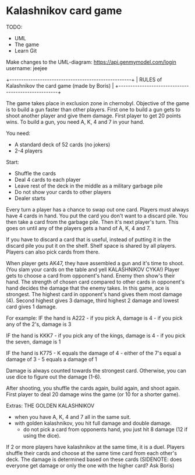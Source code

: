 # Kalashnikov card game

TODO:
- UML
- The game
- Learn Git

Make changes to the UML-diagram:
https://api.genmymodel.com/login
username: jeejee


+----------------------------------------------------+
| RULES of Kalashnikov the card game (made by Boris) |
+----------------------------------------------------+

The game takes place in exclusion zone in chernobyl.
Objective of the game is to build a gun faster than other players.
First one to build a gun gets to shoot another player and give them damage.
First player to get 20 points wins.
To build a gun, you need A, K, 4 and 7 in your hand.

You need:
- A standard deck of 52 cards (no jokers)
- 2-4 players

Start:
- Shuffle the cards
- Deal 4 cards to each player
- Leave rest of the deck in the middle as a military garbage pile
- Do not show your cards to other players
- Dealer starts

Every turn a player has a chance to swap out one card. Players must always have 4 cards in hand.
You put the card you don't want to a discard pile. You then take a card from the garbage pile.
Then it's next player's turn.
This goes on until any of the players gets a hand of A, K, 4 and 7.

If you have to discard a card that is useful, instead of putting it in the discard pile you put it on the shelf.
Shelf space is shared by all players. Players can also pick cards from there.

When player gets AK47, they have assembled a gun and it's time to shoot.
(You slam your cards on the table and yell KALASHNIKOV CYKA!)
Player gets to choose a card from opponent's hand. Enemy then show's their hand.
The strength of chosen card compared to other cards in opponent's hand decides the damage that the enemy takes. In this game, ace is strongest.
The highest card in opponent's hand gives them most damage (4).
Second highest gives 3 damage, third highest 2 damage and lowest card gives 1 damage.

For example:
IF the hand is A222
    - if you pick A, damage is 4
    - if you pick any of the 2's, damage is 3
    
IF the hand is KKK7
    - if you pick any of the kings, damage is 4
    - if you pick the seven, damage is 1
    
IF the hand is K775
    - K equals the damage of 4
    - either of the 7's equal a damage of 3
    - 5 equals a damage of 1
    
Damage is always counted towards the strongest card.
Otherwise, you can use dice to figure out the damage (1-6).

After shooting, you shuffle the cards again, build again, and shoot again. First player to deal 20 damage wins the game (or 10 for a shorter game).

Extras:
THE GOLDEN KALASHNIKOV
- when you have A, K, 4 and 7 all in the same suit.
- with golden kalashnikov, you hit full damage and double damage.
    - do not pick a card from opponents hand, you just hit 8 damage (12 if using the dice).

If 2 or more players have kalashnikov at the same time, it is a duel.
Players shuffle their cards and choose at the same time card from each other's deck.
The damage is determined based on these cards
(SIDENOTE: does everyone get damage or only the one with the higher card? Ask Boris)

